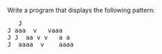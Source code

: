 Write a program that displays the following pattern:

<pre>
   J
J aaa  v   vaaa
J J  aa v v   a a
J  aaaa  v    aaaa
</pre>
